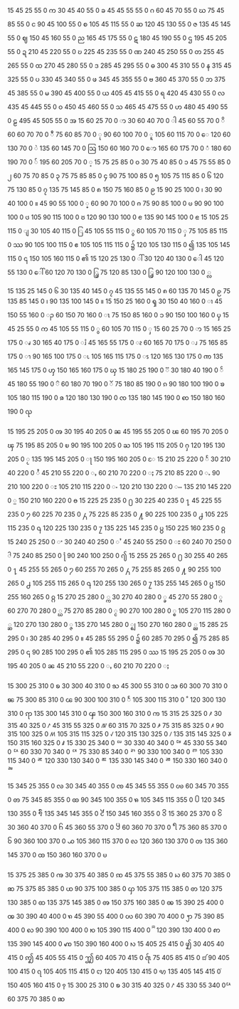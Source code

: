 15   45   25   55   0 က
30   45   40   55   0 ခ
45   45   55   55   0 ဂ
60   45   70   55   0 ဃ
75   45   85   55   0 င
90   45   100   55   0 စ
105   45   115   55   0 ဆ
120   45   130   55   0 ဇ
135   45   145   55   0 ဈ
150   45   160   55   0 ည
165   45   175   55   0 ဋ
180   45   190   55   0 ဌ
195   45   205   55   0 ဍ
210   45   220   55   0 ဎ
225   45   235   55   0 ဏ
240   45   250   55   0 တ
255   45   265   55   0 ထ
270   45   280   55   0 ဒ
285   45   295   55   0 ဓ
300   45   310   55   0 န
315   45   325   55   0 ပ
330   45   340   55   0 ဖ
345   45   355   55   0 ဗ
360   45   370   55   0 ဘ
375   45   385   55   0 မ
390   45   400   55   0 ယ
405   45   415   55   0 ရ
420   45   430   55   0 လ
435   45   445   55   0 ဝ
450   45   460   55   0 သ
465   45   475   55   0 ဟ
480   45   490   55   0 ဠ
495   45   505   55   0 အ
15   60   25   70   0 ာ
30   60   40   70   0 ါ
45   60   55   70   0 ိ
60   60   70   70   0 ီ
75   60   85   70   0 ု
90   60   100   70   0 ူ
105   60   115   70   0 ေ
120   60   130   70   0 ဲ
135   60   145   70   0 သြ
150   60   160   70   0 ော
165   60   175   70   0 ံ
180   60   190   70   0 ်
195   60   205   70   0 ့
15   75   25   85   0 ၀
30   75   40   85   0 ၁
45   75   55   85   0 ၂
60   75   70   85   0 ၃
75   75   85   85   0 ၄
90   75   100   85   0 ၅
105   75   115   85   0 ၆
120   75   130   85   0 ၇
135   75   145   85   0 ၈
150   75   160   85   0 ၉
15   90   25   100   0 ၊
30   90   40   100   0 ။
45   90   55   100   0 ္
60   90   70   100   0 ၐ
75   90   85   100   0 ၑ
90   90   100   100   0 ၒ
105   90   115   100   0 ၓ
120   90   130   100   0 ၔ
135   90   145   100   0 ၕ
15   105   25   115   0 ျ
30   105   40   115   0 ြ
45   105   55   115   0 ွ
60   105   70   115   0 ှ
75   105   85   115   0 ဿ
90   105   100   115   0 ဧ
105   105   115   115   0 ၌
120   105   130   115   0 ၍
135   105   145   115   0 ၎
150   105   160   115   0 ၏
15   120   25   130   0 ါ်
30   120   40   130   0 ေါ
45   120   55   130   0 ေါ်
60   120   70   130   0 ြွ
75   120   85   130   0 ြွှ
90   120   100   130   0 ္လ


15   135   25   145   0 ၆
30   135   40   145   0 ၇
45   135   55   145   0 ၈
60   135   70   145   0 ၉
75   135   85   145   0 ၊
90   135   100   145   0 ။
15   150   25   160   0 ၡ
30   150   40   160   0 ၢ
45   150   55   160   0 ၣ
60   150   70   160   0 ၤ
75   150   85   160   0 ၥ
90   150   100   160   0 ၦ
15   45   25   55   0 က
45   105   55   115   0 ွ
60   105   70   115   0   ှ
15   60   25   70   0 ာ
15   165   25   175   0 ၧ
30   165   40   175   0 ၨ
45   165   55   175   0 ၩ
60   165   70   175   0 ၪ
75   165   85   175   0 ၫ
90   165   100   175   0 ၬ
105   165   115   175   0 ၭ
120   165   130   175   0 ၮ
135   165   145   175   0 ၯ
150   165   160   175   0 ၰ
15   180   25   190   0 ၱ
30   180   40   190   0 ၲ
45   180   55   190   0 ၳ
60   180   70   190   0 ၴ
75   180   85   190   0 ၵ
90   180   100   190   0 ၶ
105   180   115   190   0 ၷ
120   180   130   190   0 ၸ
135   180   145   190   0 ၹ
150   180   160   190   0 ၺ

15   195   25   205   0 ၻ
30   195   40   205   0 ၼ
45   195   55   205   0 ၽ
60   195   70   205   0 ၾ
75   195   85   205   0 ၿ
90   195   100   205   0 ႀ
105   195   115   205   0 ႁ
120   195   130   205   0 ႂ
135   195   145   205   0 ႃ
150   195   160   205   0 ႄ
15   210   25   220   0 ႅ
30   210   40   220   0 ႆ
45   210   55   220   0 ႇ
60   210   70   220   0 ႈ
75   210   85   220   0 ႉ
90   210   100   220   0 ႊ
105   210   115   220   0 ႋ
120   210   130   220   0 ႌ
135   210   145   220   0 ႍ
150   210   160   220   0 ႎ
15   225   25   235   0 ႐
30   225   40   235   0 ႑
45   225   55   235   0 ႒
60   225   70   235   0 ႓
75   225   85   235   0 ႔
90   225   100   235   0 ႕
105   225   115   235   0 ႖
120   225   130   235   0 ႗
135   225   145   235   0 ႘
150   225   160   235   0 ႙
15   240   25   250   0 ႚ
30   240   40   250   0 ႛ
45   240   55   250   0 ႜ
60   240   70   250   0 ႝ
75   240   85   250   0 ႞
90   240   100   250   0 ႟
15   255   25   265   0 ႐
30   255   40   265   0 ႑
45   255   55   265   0 ႒
60   255   70   265   0 ႓
75   255   85   265   0 ႔
90   255   100   265   0 ႕
105   255   115   265   0 ႖
120   255   130   265   0 ႗
135   255   145   265   0 ႘
150   255   160   265   0 ႙
15   270   25   280   0 ္က
30   270   40   280   0 ္ခ
45   270   55   280   0 ္ဂ
60   270   70   280   0 ္ဃ
75   270   85   280   0 ္င
90   270   100   280   0 ္စ
105   270   115   280   0 ္ဆ
120   270   130   280   0 ္ဇ
135   270   145   280   0 ္ဈ
150   270   160   280   0 ္ည
15   285   25   295   0 ၊
30   285   40   295   0 ။
45   285   55   295   0 ၌
60   285   70   295   0 ၍
75   285   85   295   0 ၎
90   285   100   295   0 ၏
105   285   115   295   0 ဿ
15   195   25   205   0 ၻ
30   195   40   205   0 ၼ
45   210   55   220   0 ႇ
60   210   70   220   0 ႈ

15   300   25   310   0 ꧠ
30   300   40   310   0 ꧡ
45   300   55   310   0 ꧢ
60   300   70   310   0 ꧣ
75   300   85   310   0 ꧤ
90   300   100   310   0 ꧥ
105   300   115   310   0 ꧦ
120   300   130   310   0 ꧧ
135   300   145   310   0 ꧨ
150   300   160   310   0 ꧩ
15   315   25   325   0 ꤰ
30   315   40   325   0 ꤱ
45   315   55   325   0 ꤲ
60   315   70   325   0 ꤳ
75   315   85   325   0 ꤴ
90   315   100   325   0 ꤵ
105   315   115   325   0 ꤶ
120   315   130   325   0 ꤷ
135   315   145   325   0 ꤸ
150   315   160   325   0 ꤹ
15   330   25   340   0 ꥠ
30   330   40   340   0 ꥡ
45   330   55   340   0 ꥢ
60   330   70   340   0 ꥣ
75   330   85   340   0 ꥤ
90   330   100   340   0 ꥥ
105   330   115   340   0 ꥦ
120   330   130   340   0 ꥧ
135   330   145   340   0 ꥨ
150   330   160   340   0 ꥩ

15   345   25   355   0 ꧪ
30   345   40   355   0 ꧫ
45   345   55   355   0 ꧬ
60   345   70   355   0 ꧭ
75   345   85   355   0 ꧮ
90   345   100   355   0 ꧯ
105   345   115   355   0 ꧰
120   345   130   355   0 ꧱
135   345   145   355   0 ꧲
150   345   160   355   0 ꧳
15   360   25   370   0 ꧴
30   360   40   370   0 ꧵
45   360   55   370   0 ꧶
60   360   70   370   0 ꧷
75   360   85   370   0 ꧸
90   360   100   370   0 ꧹
105   360   115   370   0 ꧺ
120   360   130   370   0 ꧻ
135   360   145   370   0 ꧼ
150   360   160   370   0 ꧽ

15   375   25   385   0 ꩠ
30   375   40   385   0 ꩡ
45   375   55   385   0 ꩢ
60   375   70   385   0 ꩣ
75   375   85   385   0 ꩤ
90   375   100   385   0 ꩥ
105   375   115   385   0 ꩦ
120   375   130   385   0 ꩧ
135   375   145   385   0 ꩨ
150   375   160   385   0 ꩩ
15   390   25   400   0 ꩪ
30   390   40   400   0 ꩫ
45   390   55   400   0 ꩬ
60   390   70   400   0 ꩭ
75   390   85   400   0 ꩮ
90   390   100   400   0 ꩯ
105   390   115   400   0 ꩰ
120   390   130   400   0 ꩱ
135   390   145   400   0 ꩲ
150   390   160   400   0 ꩳ
15   405   25   415   0 ꩴ
30   405   40   415   0 ꩵ
45   405   55   415   0 ꩶ
60   405   70   415   0 ꩷
75   405   85   415   0 ꩸
90   405   100   415   0 ꩹
105   405   115   415   0 ꩊ
120   405   130   415   0 ꩋ
135   405   145   415   0 ꩌ
150   405   160   415   0 ꩍ
15   300   25   310   0 ꧠ
30   315   40   325   0 ꤱ
45   330   55   340   0ꥢ
60   375   70   385   0 ꩣ
